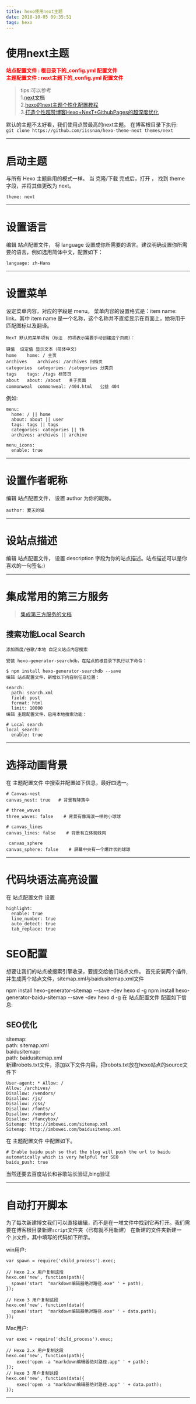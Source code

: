 ```yaml
---
title: hexo使用next主题
date: 2018-10-05 09:35:51
tags: hexo
---
```



# 使用next主题  
<font color="red">**站点配置文件 :  根目录下的_config.yml 配置文件**</font>  
<font color="red">**主题配置文件 :  next主题下的_config.yml 配置文件**</font>

>tips:可以参考  
>1.[next文档](http://theme-next.iissnan.com/getting-started.html#clone)   
>2.[hexo的next主题个性化配置教程](http://shenzekun.cn/hexo%E7%9A%84next%E4%B8%BB%E9%A2%98%E4%B8%AA%E6%80%A7%E5%8C%96%E9%85%8D%E7%BD%AE%E6%95%99%E7%A8%8B.html)  
>3.[打造个性超赞博客Hexo+NexT+GithubPages的超深度优化](https://reuixiy.github.io/technology/computer/computer-aided-art/2017/06/09/hexo-next-optimization.html)

默认的主题不太好看，我们使用点赞最高的next主题。 
在博客根目录下执行:  
`git clone https://github.com/iissnan/hexo-theme-next themes/next`

---

<!--more-->

# 启动主题

与所有 Hexo 主题启用的模式一样。 当 克隆/下载 完成后，打开 ， 找到 theme 字段，并将其值更改为 next。

`theme: next`

---

# 设置语言

编辑 站点配置文件， 将 language 设置成你所需要的语言。建议明确设置你所需要的语言，例如选用简体中文，配置如下：

`language: zh-Hans`

---

# 设置菜单

设定菜单内容，对应的字段是 menu。 菜单内容的设置格式是：item name: link。其中 item name 是一个名称，这个名称并不直接显示在页面上，她将用于匹配图标以及翻译。

```
NexT 默认的菜单项有（标注  的项表示需要手动创建这个页面）：

键值	设定值	显示文本（简体中文）
home	home: /	主页
archives	archives: /archives	归档页
categories	categories: /categories	分类页 
tags	tags: /tags	标签页 
about	about: /about	关于页面 
commonweal	commonweal: /404.html	公益 404 
```

例如:

```
menu:
  home: / || home
  about: about || user
  tags: tags || tags
  categories: categories || th
  archives: archives || archive

menu_icons:
  enable: true
```

---

# 设置作者昵称
编辑 站点配置文件， 设置 author 为你的昵称。

`author: 夏天的猫`

---

# 设站点描述
编辑 站点配置文件， 设置 description 字段为你的站点描述。站点描述可以是你喜欢的一句签名:)

---

# 集成常用的第三方服务

>[集成第三方服务的文档](http://theme-next.iissnan.com/third-party-services.html#wei-sousuo)

## 搜索功能Local Search

```
添加百度/谷歌/本地 自定义站点内容搜索

安装 hexo-generator-searchdb，在站点的根目录下执行以下命令：

$ npm install hexo-generator-searchdb --save
编辑 站点配置文件，新增以下内容到任意位置：

search:
  path: search.xml
  field: post
  format: html
  limit: 10000
编辑 主题配置文件，启用本地搜索功能：

# Local search
local_search:
  enable: true
```
---

# 选择动画背景

在 主题配置文件 中搜索并配置如下信息，最好四选一。

```
# Canvas-nest
canvas_nest: true   # 背景有降落伞

# three_waves
three_waves: false    # 背景有像海浪一样的小球球

# canvas_lines
canvas_lines: false    # 背景有立体蜘蛛网

 canvas_sphere
canvas_sphere: false    # 屏幕中央有一个爆炸状的球球
```
---

# 代码块语法高亮设置
在 站点配置文件 设置

```
highlight:
  enable: true
  line_number: true
  auto_detect: true
  tab_replace: true
```

# SEO配置
想要让我们的站点被搜索引擎收录，要提交给他们站点文件。
首先安装两个插件,并生成两个站点文件，sitemap.xml与baidusitemap.xml文件

npm install hexo-generator-sitemap --save -dev
hexo d -g
npm install hexo-generator-baidu-sitemap --save -dev
hexo d -g
在 站点配置文件 配置如下信息:

## SEO优化

sitemap:  
  path: sitemap.xml  
baidusitemap:  
  path: baidusitemap.xml  
新建robots.txt文件，添加以下文件内容，把robots.txt放在hexo站点的source文件下  

```
User-agent: * Allow: /
Allow: /archives/
Disallow: /vendors/
Disallow: /js/
Disallow: /css/
Disallow: /fonts/
Disallow: /vendors/
Disallow: /fancybox/
Sitemap: http://imbowei.com/sitemap.xml
Sitemap: http://imbowei.com/baidusitemap.xml
```
在 主题配置文件 中配置如下。

```
# Enable baidu push so that the blog will push the url to baidu automatically which is very helpful for SEO
baidu_push: true
```

当然还要去百度站长和谷歌站长验证,bing验证

---

# 自动打开脚本

为了每次新建博文我们可以直接编辑，而不是在一堆文件中找到它再打开。我们需要在博客根目录新建`script`文件夹（已有就不用新建）
在新建的文件夹新建一个.js文件，其中填写的代码如下所示。  

win用户:

```
var spawn = require('child_process').exec;

// Hexo 2.x 用户复制这段
hexo.on('new', function(path){
  spawn('start  "markdown编辑器绝对路径.exe" ' + path);
});

// Hexo 3 用户复制这段
hexo.on('new', function(data){
  spawn('start  "markdown编辑器绝对路径.exe" ' + data.path);
});
```

Mac用户:

```
var exec = require('child_process').exec;

// Hexo 2.x 用户复制这段
hexo.on('new', function(path){
    exec('open -a "markdown编辑器绝对路径.app" ' + path);
});
// Hexo 3 用户复制这段
hexo.on('new', function(data){
    exec('open -a "markdown编辑器绝对路径.app" ' + data.path);
});
```


---
